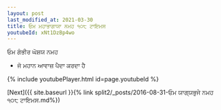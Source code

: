 ```yaml
---
layout: post
last_modified_at: 2021-03-30
title: ਓਮ ਮਹਾਭਾਗਾਯਾ ਨਮਹ ੧੦੮ ਟਾਇਮਸ
youtubeId: xNt1DzBp4wo
---
```

 
 
 ਓਮ ਗੰਭੀਰ ਘੋਸ਼ਯ ਨਮਹ  
 
 -  ਜੋ ਮਹਾਨ ਆਵਾਜ਼ ਪੈਦਾ ਕਰਦਾ ਹੈ 
 
  
 
  
 
 
 
 
 
 


{% include youtubePlayer.html id=page.youtubeId %}
 
[Next]({{ site.baseurl }}{% link  split2/_posts/2016-08-31-ਓਮ ਯਾਗ੍ਯਭੁਜੇ ਨਮਹ ੧੦੮ ਟਾਇਮਸ.md%})
 
